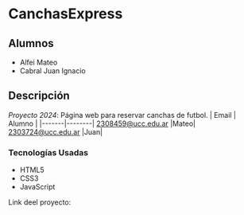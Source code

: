 # CanchasExpress
## Alumnos
* Alfei Mateo
* Cabral Juan Ignacio
## Descripción
*Proyecto 2024*: Página web para reservar canchas de futbol.
| Email | Alumno |
|-------|--------|
2308459@ucc.edu.ar |Mateo|
2303724@ucc.edu.ar |Juan|

### Tecnologías Usadas
* HTML5
* CSS3
* JavaScript

Link deel proyecto:

